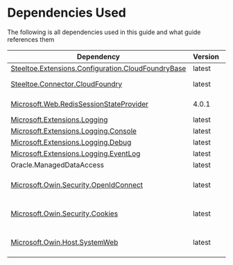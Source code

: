 # Dependencies Used

The following is all dependencies used in this guide and what guide references them

| Dependency | Version | Used In |
| ---------- | ------ | -------- |
| [Steeltoe.Extensions.Configuration.CloudFoundryBase](https://github.com/SteeltoeOSS/Steeltoe) | latest | [Configuration](configuration.md) |
| [Steeltoe.Connector.CloudFoundry](https://github.com/SteeltoeOSS/Steeltoe) | latest | [Redis Session Store](redis-session-store.md) |
| [Microsoft.Web.RedisSessionStateProvider](https://github.com/Azure/aspnet-redis-providers) | 4.0.1 | [Redis Session Store](redis-session-store.md) |
| [Microsoft.Extensions.Logging](https://github.com/dotnet/runtime) | latest | [Logging](logging.md) |
| [Microsoft.Extensions.Logging.Console](https://github.com/dotnet/runtime) | latest | [Logging](logging.md) |
| [Microsoft.Extensions.Logging.Debug](https://github.com/dotnet/runtime) | latest | [Logging](logging.md) |
| [Microsoft.Extensions.Logging.EventLog](https://github.com/dotnet/runtime) | latest | [Logging](logging.md) |
| Oracle.ManagedDataAccess | latest | [Oracle Driver](oracle-driver.md) |
| [Microsoft.Owin.Security.OpenIdConnect](https://www.nuget.org/packages/Microsoft.Owin.Security.OpenIdConnect) | latest | [OpenID Connect Authentication](oidc-auth.md) |
| [Microsoft.Owin.Security.Cookies](https://www.nuget.org/packages/Microsoft.Owin.Security.Cookies) | latest | [OpenID Connect Authentication](oidc-auth.md) |
| [Microsoft.Owin.Host.SystemWeb](https://www.nuget.org/packages/Microsoft.Owin.Host.SystemWeb) | latest | [OpenID Connect Authentication](oidc-auth.md) |
